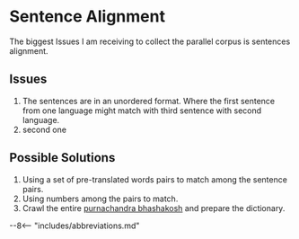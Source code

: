 # Sentence Alignment

The biggest Issues I am receiving to collect the parallel corpus is sentences alignment.

## Issues

1. The sentences are in an unordered format. Where the first sentence from one language might match with third sentence with second language.
2. second one

## Possible Solutions

1. Using a set of pre-translated words pairs to match among the sentence pairs.
2. Using numbers among the pairs to match.
3. Crawl the entire [purnachandra bhashakosh](https://dsalsrv04.uchicago.edu/dictionaries/praharaj/) and prepare the dictionary.

--8<-- "includes/abbreviations.md"